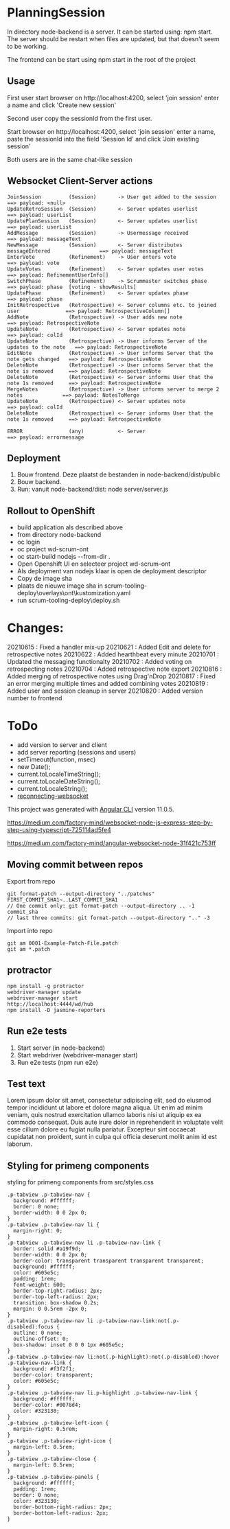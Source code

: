 # PlanningSession

In directory node-backend is a server. It can be started using: npm start.
The server should be restart when files are updated, but that doesn't seem to be working.

The frontend can be start using npm start in the root of the project

## Usage

First user start browser on http://localhost:4200, select 'join session' enter a name and click 'Create new session'

Second user copy the sessionId from the first user.

Start browser on http://localhost:4200, select 'join session' enter a name, paste the sessionId into the field 'Session Id' and click 'Join existing session'

Both users are in the same chat-like session

## Websocket Client-Server actions
```
JoinSession         (Session)       -> User get added to the session                    ==> payload: <null>
UpdateRetroSession  (Session)       <- Server updates userlist                          ==> payload: userList
UpdatePlanSession   (Session)       <- Server updates userlist                          ==> payload: userList
AddMessage          (Session)       -> Usermessage received                             ==> payload: messageText
NewMessage          (Session)       <- Server distributes messageEntered                ==> payload: messageText
EnterVote           (Refinement)    -> User enters vote                                 ==> payload: vote
UpdateVotes         (Refinement)    <- Server updates user votes                        ==> payload: RefinementUserInfo[]
SwitchPhase         (Refinement)    -> Scrummaster switches phase                       ==> payload: phase  [voting - showResults]
UpdatePhase         (Refinement)    <- Server updates phase                             ==> payload: phase
InitRetrospective   (Retrospective) <- Server columns etc. to joined user               ==> payload: RetrospectiveColumn[]
AddNote             (Retrospective) -> User adds new note                               ==> payload: RetrospectiveNote
UpdateNote          (Retrospective) <- Server updates note                              ==> payload: colId
UpdateNote          (Retrospective) -> User informs Server of the updates to the note   ==> payload: RetrospectiveNote
EditNote            (Retrospective) -> User informs Server that the note gets changed   ==> payload: RetrospectiveNote
DeleteNote          (Retrospective) -> User informs Server that the note is removed     ==> payload: RetrospectiveNote
DeleteNote          (Retrospective) <- Server informs User that the note 1s removed     ==> payload: RetrospectiveNote
MergeNotes          (Retrospective) -> User informs server to merge 2 notes             ==> payload: NotesToMerge
UpdateNote          (Retrospective) <- Server updates note                              ==> payload: colId
DeleteNote          (Retrospective) <- Server informs User that the note 1s removed     ==> payload: RetrospectiveNote

ERROR               (any)           <- Server                                           ==> payload: errormessage
```
 
## Deployment

1. Bouw frontend. Deze plaatst de bestanden in node-backend/dist/public
1. Bouw backend.
1. Run: vanuit node-backend/dist: node server/server.js

## Rollout to OpenShift

- build application als described above
- from directory node-backend
- oc login
- oc project wd-scrum-ont
- oc start-build nodejs --from-dir .
- Open Openshift UI en selecteer project wd-scrum-ont
- Als deployment van nodejs klaar is open de deployment descriptor
- Copy de image sha
- plaats de nieuwe image sha in scrum-tooling-deploy\overlays\ont\kustomization.yaml
- run scrum-tooling-deploy\deploy.sh

# Changes:
20210615 : Fixed a handler mix-up
20210621 : Added Edit and delete for retrospective notes
20210622 : Added hearthbeat every minute
20210701 : Updated the messaging functionalty
20210702 : Added voting on retrospecting notes
20210704 : Added retrospective note export
20210816 : Added merging of retrospective notes using Drag'nDrop
20210817 : Fixed an error merging multiple times and added combining votes
20210819 : Added user and session cleanup in server
20210820 : Added version number to frontend

# ToDo
- add version to server and client
- add server reporting (sessions and users)
- setTimeout(function, msec)
- new Date();
- current.toLocaleTimeString();
- current.toLocaleDateString();
- current.toLocaleString();
- [reconnecting-websocket](https://npm.io/package/reconnecting-websocket)

This project was generated with [Angular CLI](https://github.com/angular/angular-cli) version 11.0.5.

https://medium.com/factory-mind/websocket-node-js-express-step-by-step-using-typescript-725114ad5fe4

https://medium.com/factory-mind/angular-websocket-node-31f421c753ff

## Moving commit between repos

Export from repo

```
git format-patch --output-directory "../patches" FIRST_COMMIT_SHA1~..LAST_COMMIT_SHA1
// One commit only: git format-patch --output-directory .. -1 commit_sha
// last three commits: git format-patch --output-directory ".." -3
```
Import into repo

```
git am 0001-Example-Patch-File.patch
git am *.patch
```

## protractor
```
npm install -g protractor
webdriver-manager update
webdriver-manager start
http://localhost:4444/wd/hub
npm install -D jasmine-reporters
```
## Run e2e tests

1. Start server (in node-backend)
1. Start webdriver (webdriver-manager start)
1. Run e2e tests (npm run e2e)

## Test text

Lorem ipsum dolor sit amet, consectetur adipiscing elit, sed do eiusmod tempor incididunt ut labore et dolore magna aliqua. Ut enim ad minim veniam, quis nostrud exercitation ullamco laboris nisi ut aliquip ex ea commodo consequat. Duis aute irure dolor in reprehenderit in voluptate velit esse cillum dolore eu fugiat nulla pariatur. Excepteur sint occaecat cupidatat non proident, sunt in culpa qui officia deserunt mollit anim id est laborum.

## Styling for primeng components

styling for primeng components from src/styles.css

```
.p-tabview .p-tabview-nav {
  background: #ffffff;
  border: 0 none;
  border-width: 0 0 2px 0;
}
.p-tabview .p-tabview-nav li {
  margin-right: 0;
}
.p-tabview .p-tabview-nav li .p-tabview-nav-link {
  border: solid #a19f9d;
  border-width: 0 0 2px 0;
  border-color: transparent transparent transparent transparent;
  background: #ffffff;
  color: #605e5c;
  padding: 1rem;
  font-weight: 600;
  border-top-right-radius: 2px;
  border-top-left-radius: 2px;
  transition: box-shadow 0.2s;
  margin: 0 0.5rem -2px 0;
}
.p-tabview .p-tabview-nav li .p-tabview-nav-link:not(.p-disabled):focus {
  outline: 0 none;
  outline-offset: 0;
  box-shadow: inset 0 0 0 1px #605e5c;
}
.p-tabview .p-tabview-nav li:not(.p-highlight):not(.p-disabled):hover .p-tabview-nav-link {
  background: #f3f2f1;
  border-color: transparent;
  color: #605e5c;
}
.p-tabview .p-tabview-nav li.p-highlight .p-tabview-nav-link {
  background: #ffffff;
  border-color: #0078d4;
  color: #323130;
}
.p-tabview .p-tabview-left-icon {
  margin-right: 0.5rem;
}
.p-tabview .p-tabview-right-icon {
  margin-left: 0.5rem;
}
.p-tabview .p-tabview-close {
  margin-left: 0.5rem;
}
.p-tabview .p-tabview-panels {
  background: #ffffff;
  padding: 1rem;
  border: 0 none;
  color: #323130;
  border-bottom-right-radius: 2px;
  border-bottom-left-radius: 2px;
}
```
